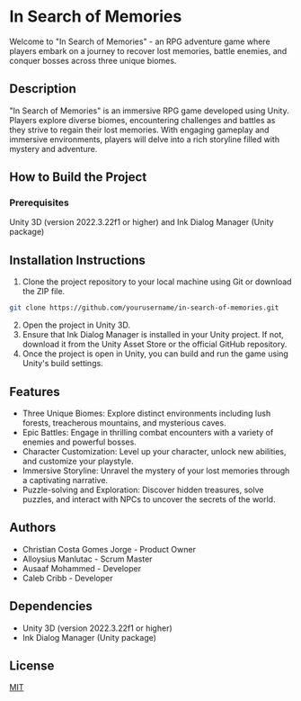# In Search of Memories

Welcome to "In Search of Memories" - an RPG adventure game where players embark on a journey to recover lost memories, battle enemies, and conquer bosses across three unique biomes.

## Description

"In Search of Memories" is an immersive RPG game developed using Unity. Players explore diverse biomes, encountering challenges and battles as they strive to regain their lost memories. With engaging gameplay and immersive environments, players will delve into a rich storyline filled with mystery and adventure.

## How to Build the Project

### Prerequisites
Unity 3D (version 2022.3.22f1 or higher) and Ink Dialog Manager (Unity package)

## Installation Instructions

1. Clone the project repository to your local machine using Git or download the ZIP file. 
```bash
git clone https://github.com/yourusername/in-search-of-memories.git
```
2. Open the project in Unity 3D.
3. Ensure that Ink Dialog Manager is installed in your Unity project. If not, download it from the Unity Asset Store or the official GitHub repository.
4. Once the project is open in Unity, you can build and run the game using Unity's build settings.

## Features
- Three Unique Biomes: Explore distinct environments including lush forests, treacherous mountains, and mysterious caves.
- Epic Battles: Engage in thrilling combat encounters with a variety of enemies and powerful bosses.
- Character Customization: Level up your character, unlock new abilities, and customize your playstyle.
- Immersive Storyline: Unravel the mystery of your lost memories through a captivating narrative.
- Puzzle-solving and Exploration: Discover hidden treasures, solve puzzles, and interact with NPCs to uncover the secrets of the world.

## Authors
- Christian Costa Gomes Jorge - Product Owner
- Alloysius Manlutac - Scrum Master
- Ausaaf Mohammed - Developer
- Caleb Cribb - Developer

## Dependencies
- Unity 3D (version 2022.3.22f1 or higher)
- Ink Dialog Manager (Unity package)

## License

[MIT](https://choosealicense.com/licenses/mit/)
